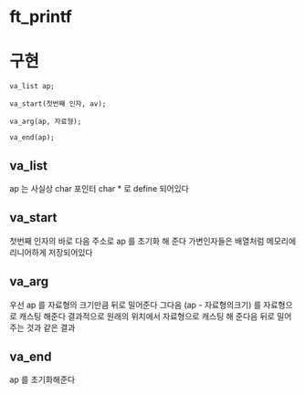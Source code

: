 # ft_printf

# 구현

```
va_list ap;

va_start(첫번째 인자, av);

va_arg(ap, 자료형);

va_end(ap);
```

## va_list

ap 는 사실상 char 포인터 char * 로 define 되어있다

## va_start

첫번째 인자의 바로 다음 주소로 ap 를 초기화 해 준다 가변인자들은 배열처럼 메모리에 리니어하게 저장되어있다

## va_arg

우선 ap 를 자료형의 크기만큼 뒤로 밀어준다 그다음 (ap - 자료형의크기) 를 자료형으로 캐스팅 해준다 결과적으로 원래의 위치에서 자료형으로 캐스팅 해 준다음 뒤로 밀어주는 것과 같은 결과

## va_end

ap 를 초기화해준다